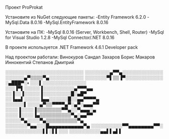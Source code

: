 Проект ProProkat 

Установите из NuGet следующие пакеты:
  -Entity Framework 6.2.0
  -MySql.Data 8.0.16
  -MySql.EntityFramework 8.0.16
  
Установите на ПК:
  -MySql 8.0.16 (Server, Workbench, Shell, Router)
  -MySql for Visual Studio 1.2.8
  -MySql Connector/.NET 8.0.16

В проекте используется .NET Framework 4.6.1 Developer pack

Над проектом работали:
	Винокуров Сандал 
	Захаров Борис
	Макаров Иннокентий
	Степанов Дмитрий
	
	
░░░░░░░░░░░░░░░░░░░░░░░░░ 
░░░░░░░░▄▀▀▄░░░░░░░░░░░░░ 
░░░░░░▄▀▒▒▒▒▀▄░░░░░░░░░░░ 
░░░░░░░▀▌▒▒▐▀░░░░░░░░░░░░ 
░▄███▀░◐░░░▌░░░░░░░░░░░░░░ 
░░░▐▀▌░░░░░▐░░░░░░░░░░▄▀▀▀▄▄ 
░░▐░░▐░░░░░▐░░░░░░░░░█░▄█▀ 
░░▐▄▄▌░░░░░▐▄▄░░░░░░█░░▄▄▀▀▀▀▄ 
░░░░░░▌░░░░▄▀▒▒▀▀▀▀▄▀░▄▀░▄▄▄▀▀ 
░░░░▐░░░░▐▒▒▒▒▒▒▒▒▀▀▄░░▀▄▄▄░▄ 
░░░░▐░░░░▐▄▒▒▒▒▒▒▒▒▒▒▀▄░▄▄▀▀ 
░░░░░▀▄░░░░▀▄▒▒▒▒▒▒▒▒▒▒▀▄ 
░░░░░░░▀▄▄░░░█▄▄▄▄▄▄▄▄▄▄▄▀▄ 
░░░░░░░░░░▀▀▄▄▄▄▄▄▄▄▀▀░ 
░░░░░░░░░░░░▌▌░▌▌░░░ 
░░░░░░░░░░▄▄▌▌▄▌▌